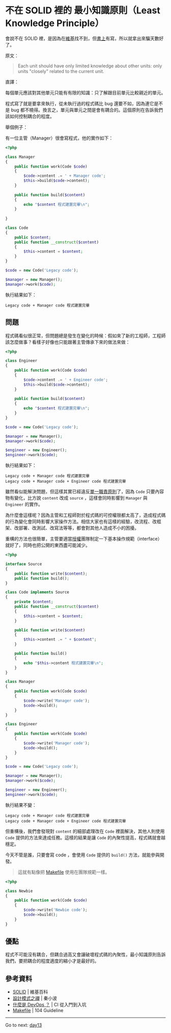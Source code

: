 # 不在 SOLID 裡的 最小知識原則（Least Knowledge Principle）

會說不在 SOLID 裡，是因為在[維基][SOLID]找不到，但[書上][設計模式之禪]有寫，所以就拿出來騙天數好了。

原文：

> Each unit should have only limited knowledge about other units: only units "closely" related to the current unit.

直譯：

每個單元應該對其他單元只能有有限的知識：只了解跟目前單元比較親近的單元。

程式寫了就是要拿來執行，從未執行過的程式碼比 bug 還要不如，因為連它是不是 bug 都不曉得。換言之，單元與單元之間是會有耦合的。這個原則在告訴我們該如何控制耦合的程度。

舉個例子：

有一位主管（Manager）很會寫程式，他的實作如下：

```php
<?php

class Manager
{
    public function work(Code $code)
    {
        $code->content .= ' + Manager code';
        $this->build($code->content);
    }
    
    public function build($content)
    {
        echo "$content 程式建置完畢\n";
    }
    
}

class Code
{
    public $content;
    public function __construct($content)
    {
        $this->content = $content;
    }
}

$code = new Code('Legacy code');

$manager = new Manager();
$manager->work($code);
```

執行結果如下：

```
Legacy code + Manager code 程式建置完畢
```

## 問題

程式碼看似很正常，但問題總是發生在變化的時候：假如來了新的工程師，工程師該怎麼做事？看樣子好像也只能跟著主管傳承下來的做法來做：

```php
<?php

class Engineer
{
    public function work(Code $code)
    {
        $code->content .= ' + Engineer code';
        $this->build($code->content);
    }
    
    public function build($content)
    {
        echo "$content 程式建置完畢\n";
    }
}

$code = new Code('Legacy code');

$manager = new Manager();
$manager->work($code);

$engineer = new Engineer();
$engineer->work($code);
```

執行結果如下：

```
Legacy code + Manager code 程式建置完畢
Legacy code + Manager code + Engineer code 程式建置完畢
```

雖然看似能解決問題，但這樣其實已經違反[單一職責原則][Day 7]了，因為 `Code` 只要內容物有變化，比方說 `content` 改成 `source` ，這樣會同時影響到 `Manager` 與 `Engineer` 的實作。

為什麼會這樣呢？因為主管和工程師對於程式碼的可控權限都太高了，造成程式碼的行為變化會同時影響大家操作方法。相信大家也有這樣的經驗，改流程、改框架、改部署、改測試、改寫法等等，都會對其他人造成不小的困擾。

重構的方法也很簡單，主管要適當[授權][DevOps]團隊制定一下基本操作規範（interface）就好了，同時也把公開的東西盡可能減少。

```php
<?php

interface Source
{
    public function write($content);
    public function build();
}

class Code implements Source
{
    private $content;
    public function __construct($content)
    {
        $this->content = $content;
    }

    public function write($content)
    {
        $this->content .= " + $content";
    }

    public function build()
    {
        echo "$this->content 程式建置完畢\n";
    }
}

class Manager
{
    public function work(Code $code)
    {
        $code->write('Manager code');
        $code->build();
    }
}

class Engineer
{
    public function work(Code $code)
    {
        $code->write('Manager code');
        $code->build();
    }
}

$code = new Code('Legacy code');

$manager = new Manager();
$manager->work($code);

$engineer = new Engineer();
$engineer->work($code);
```

執行結果不變：

```
Legacy code + Manager code 程式建置完畢
Legacy code + Manager code + Engineer code 程式建置完畢
```

但重構後，我們會發現對 `content` 的細部處理改在 `Code` 裡面解決，其他人則使用 `Code` 提供的方法來達成任務。這樣的結果是讓 `Code` 的內聚性提高，程式碼就會越穩定。

今天不管是誰，只要會寫 code ，會使用 `Code` 提供的 `build()` 方法，就能參與開發。

> 這就有點像把 [Makefile][] 使用在團隊規範一樣。

```php
<?php

class Newbie
{
    public function work(Code $code)
    {
        $code->write('Newbie code');
        $code->build();
    }
}
```

## 優點

程式不可能沒有耦合，但耦合過高又會讓破壞程式碼的內聚性，最小知識原則告訴我們，要把耦合的程度適度的縮小才是最好的。

## 參考資料

* [SOLID][] | 維基百科
* [設計模式之禪][] | 秦小波
* [什麼是 DevOps ？][DevOps] | CI 從入門到入坑
* [Makefile][] | 104 Guideline

[SOLID]: https://en.wikipedia.org/wiki/SOLID_(object-oriented_design)
[設計模式之禪]: http://www.books.com.tw/products/CN11096287
[Makefile]: https://github.com/104corp/guideline/blob/master/build/makefile.md
[DevOps]: https://github.com/MilesChou/book-intro-of-ci/blob/release/docs/day01.md
[Day 7]: /docs/day07.md

* * *
Go to next:
[day13](./day13.md)